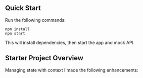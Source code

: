 ## Quick Start

Run the following commands:

```
npm install
npm start
```

This will install dependencies, then start the app and mock API.

## Starter Project Overview

Managing state with context
I made the following enhancements:
